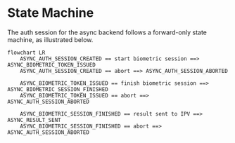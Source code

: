 # State Machine

The auth session for the async backend follows a forward-only state machine, as illustrated below.

```mermaid
flowchart LR
    ASYNC_AUTH_SESSION_CREATED == start biometric session ==> ASYNC_BIOMETRIC_TOKEN_ISSUED
    ASYNC_AUTH_SESSION_CREATED == abort ==> ASYNC_AUTH_SESSION_ABORTED

    ASYNC_BIOMETRIC_TOKEN_ISSUED == finish biometric session ==> ASYNC_BIOMETRIC_SESSION_FINISHED
    ASYNC_BIOMETRIC_TOKEN_ISSUED == abort ==> ASYNC_AUTH_SESSION_ABORTED

    ASYNC_BIOMETRIC_SESSION_FINISHED == result sent to IPV ==> ASYNC_RESULT_SENT
    ASYNC_BIOMETRIC_SESSION_FINISHED == abort ==> ASYNC_AUTH_SESSION_ABORTED
```


